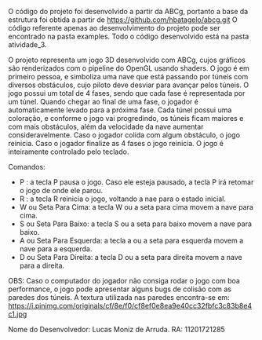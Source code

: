 O código do projeto foi desenvolvido a partir da ABCg, portanto a base da estrutura foi obtida a partir de https://github.com/hbatagelo/abcg.git
O código referente apenas ao desenvolvimento do projeto pode ser encontrado na pasta examples. Todo o código desenvolvido está na pasta atividade_3.

O projeto representa um jogo 3D desenvolvido com ABCg, cujos gráficos são renderizados com o pipeline do OpenGL usando shaders.
O jogo é em primeiro pessoa, e simboliza uma nave que está passando por túneis com diversos obstáculos, cujo piloto deve desviar para avançar pelos túneis.
O jogo possui um total de 4 fases, sendo que cada fase é representada por um túnel. Quando chegar ao final de uma fase, o jogador é automaticamente levado para a próxima fase.
Cada túnel possui uma coloração, e conforme o jogo vai progredindo,  os túneis ficam maiores e com mais obstáculos, além da velocidade da nave aumentar consideravelmente.
Caso o jogador colida com algum obstáculo, o jogo reinicia.
Caso o jogador finalize as 4 fases o jogo reinicia.
O jogo é inteiramente controlado pelo teclado.

Comandos:
  - P : a tecla P pausa o jogo. Caso ele esteja pausado, a tecla P irá retomar o jogo de onde ele parou.
  - R : a tecla R reinicia o jogo, voltando a nae para o estado inicial.
  - W ou Seta Para Cima:  a tecla W ou a seta para cima movem a nave para cima.
  - S ou Seta Para Baixo:  a tecla S ou a seta para baixo movem a nave para baixo.
  - A ou Seta Para Esquerda:  a tecla a ou a seta para esquerda movem a nave para a esquerda.
  - D ou Seta Para Direita:  a tecla D ou a seta para direita movem a nave para a direita.





OBS: Caso o computador do jogador não consiga rodar o jogo com boa performance, o jogo pode apresentar alguns bugs de colisão com as paredes dos túneis.
     A textura utilizada nas paredes encontra-se em: https://i.pinimg.com/originals/cf/8e/f0/cf8ef0e8ea9e40cc32fbfc3c83b8e4c1.jpg
     
     
     
Nome do Desenvolvedor: Lucas Moniz de Arruda.
RA: 11201721285
